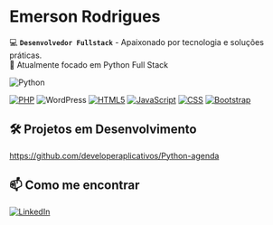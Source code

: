 # Emerson Rodrigues

💻 **`Desenvolvedor Fullstack`** - Apaixonado por tecnologia e soluções práticas.  
🚀 Atualmente focado em Python Full Stack

![Python](https://img.shields.io/badge/Python-3670A0?style=for-the-badge&logo=python&logoColor=white)
<!-- [![Django](https://img.shields.io/badge/Django-%23092E20.svg?style=for-the-badge&logo=django&logoColor=white)](#) -->
[![PHP](https://img.shields.io/badge/php-%23777BB4.svg?style=for-the-badge&logo=php&logoColor=white)](#) 
![WordPress](https://img.shields.io/badge/WordPress-%2321759B.svg?style=for-the-badge&logo=wordpress&logoColor=white)
[![HTML5](https://img.shields.io/badge/HTML5-E34F26?style=for-the-badge&logo=html5&logoColor=white)](https://developer.mozilla.org/en-US/docs/Web/HTML)
[![JavaScript](https://img.shields.io/badge/JavaScript-F7DF1E?style=for-the-badge&logo=javascript&logoColor=black)](https://developer.mozilla.org/en-US/docs/Web/JavaScript)
[![CSS](https://img.shields.io/badge/CSS-639?style=for-the-badge&logo=css&logoColor=fff)](#)
[![Bootstrap](https://img.shields.io/badge/Bootstrap-7952B3?style=for-the-badge&logo=bootstrap&logoColor=white)](https://getbootstrap.com/)

<!--
<div style='display: flex'>
 <img width='40px' src="https://cdn.jsdelivr.net/gh/devicons/devicon@latest/icons/python/python-original-wordmark.svg" />
 <img width='40px' src="https://cdn.jsdelivr.net/gh/devicons/devicon@latest/icons/django/django-plain-wordmark.svg" />
 <img width='40px' src="https://cdn.jsdelivr.net/gh/devicons/devicon@latest/icons/php/php-original.svg" />
 <img width='40px' src="https://cdn.jsdelivr.net/gh/devicons/devicon@latest/icons/wordpress/wordpress-original.svg" />
 <img width='40px' src="https://cdn.jsdelivr.net/gh/devicons/devicon@latest/icons/html5/html5-original-wordmark.svg" />
 <img width='40px' src="https://cdn.jsdelivr.net/gh/devicons/devicon@latest/icons/javascript/javascript-original.svg" />
 <img width='40px' src="https://cdn.jsdelivr.net/gh/devicons/devicon@latest/icons/css3/css3-original-wordmark.svg" />
 <img width='40px' src="https://cdn.jsdelivr.net/gh/devicons/devicon@latest/icons/bootstrap/bootstrap-original-wordmark.svg" /> 
</div>              
 -->
## 🛠️ Projetos em Desenvolvimento

https://github.com/developeraplicativos/Python-agenda
 
## 📫 Como me encontrar

[![LinkedIn](https://img.shields.io/badge/LinkedIn-blue?style=for-the-badge&logo=linkedin)]( https://www.linkedin.com/in/emerson-rodrigues-developer/ )
